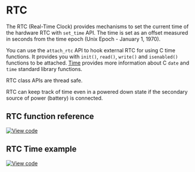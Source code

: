 # RTC

The RTC (Real-Time Clock) provides mechanisms to set the current time of the hardware RTC with `set_time` API. The time is set as an offset measured in seconds from the time epoch (Unix Epoch - January 1, 1970).

You can use the `attach_rtc` API to hook external RTC for using C time functions. It provides you with `init()`, `read()`, `write()` and `isenabled()` functions to be attached. [Time](time.html) provides more information about C `date` and `time` standard library functions.

RTC class APIs are thread safe.

RTC can keep track of time even in a powered down state if the secondary source of power (battery) is connected.

## RTC function reference

[![View code](https://www.mbed.com/embed/?type=library)](https://os.mbed.com/docs/v5.10/mbed-os-api-doxy/mbed__rtc__time_8h_source.html)

## RTC Time example

[![View code](https://www.mbed.com/embed/?url=https://os.mbed.com/teams/mbed_example/code/time_HelloWorld/)](https://os.mbed.com/teams/mbed_example/code/time_HelloWorld/file/3d395620e01a/main.cpp)
